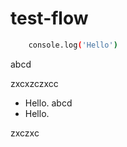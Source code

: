 # test-flow

```bash
    console.log('Hello')

```

abcd

zxcxzczxcc

- Hello. abcd
- Hello.

zxczxc

